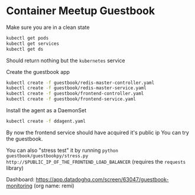 # Container Meetup Guestbook

Make sure you are in a clean state
```bash
kubectl get pods
kubectl get services
kubectl get ds
```
Should return nothing but the `kubernetes` service

Create the guestbook app
```bash
kubectl create -f guestbook/redis-master-controller.yaml
kubectl create -f guestbook/redis-master-service.yaml
kubectl create -f guestbook/frontend-controller.yaml
kubectl create -f guestbook/frontend-service.yaml
```

Install the agent as a DaemonSet
```bash
kubectl create -f ddagent.yaml
```

By now the frontend service should have acquired it's public ip
You can try the guestbook.

You can also "stress test" it by running `python guestbook/guestbookpy/stress.py http://$PUBLIC_IP_OF_THE_FRONTEND_LOAD_BALANCER`
(requires the `requests` library)

Dashboard:
https://app.datadoghq.com/screen/63047/guestbook-monitoring
(org name: remi)
